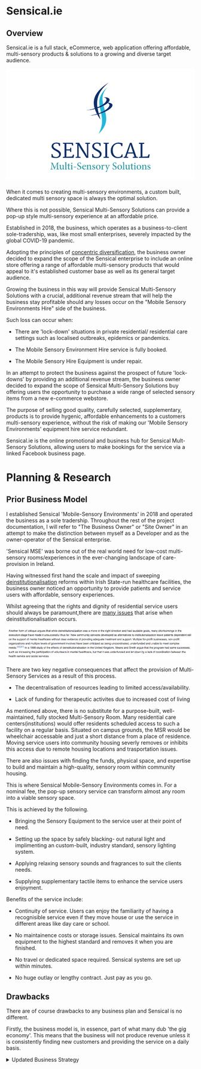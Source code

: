 # Sensical.ie

## Overview

Sensical.ie is a full stack, eCommerce, web application offering affordable, multi-sensory products & solutions to a growing and diverse target audience.

<img src="../docs/readme_images/README_placeholder.png">

When it comes to creating multi-sensory environments, a custom built, dedicated multi sensory space is always the optimal solution. 

Where this is not possible, Sensical Multi-Sensory Solutions can provide a pop-up style multi-sensory experience at an affordable price.

Established in 2018, the business, which operates as a business-to-client sole-tradership, was, like most small enterprises, severely impacted by the global COVID-19 pandemic.

Adopting the principles of [concentric diversification](https://www.monash.edu/business/marketing/marketing-dictionary/c/concentric-diversification#:~:text=a%20growth%20strategy%20in%20which,customers%3B%20also%20called%20convergent%20diversification.), the business owner decided to expand the scope of the Sensical enterprise to include an online store offering a range of affordable multi-sensory products that would appeal to it's established customer base as well as its general target audience.

Growing the business in this way will provide Sensical Multi-Sensory Solutions with a crucial, additional revenue stream that will help the business stay profitable should any losses occur on the "Mobile Sensory Environments Hire" side of the business. 

Such loss can occur when:

* There are 'lock-down' situations in private residential/ residential care settings such as localised outbreaks, epidemics or pandemics.

* The Mobile Sensory Environment Hire service is fully booked.

* The Mobile Sensory Hire Equipment is under repair.

In an attempt to protect the business against the prospect of future 'lock-downs' by providing an additional revenue stream, the business owner decided to expand the scope of Sensical Multi-Sensory Solutions buy offering users the opportunity to purchase a wide range of selected sensory items from a new e-commerce webstore.

The purpose of selling good quality, carefully selected, supplementary, products is to provide hygenic, affordable enhancements to a customers multi-sensory experience, without the risk of making our 'Mobile Sensory Environments' equipment hire service redundant.

Sensical.ie is the online promotional and business hub for Sensical Mult-Sensory Solutions, allowing users to make bookings for the service via a linked Facebook business page.

# Planning & Research

## Prior Business Model

I established Sensical 'Mobile-Sensory Environments' in 2018 and operated the business as a sole tradership. Throughout the rest of the project documentation, I will refer to "The Business Owner" or "Site Owner" in an attempt to make the distinction between myself as a Developer and as the owner-operator of the Sensical enterprise.

'Sensical MSE' was borne out of the real world need for low-cost multi-sensory rooms/experiences in the ever-changing landscape of care-provision in Ireland.

Having witnessed first hand the scale and impact of sweeping [deinstitutionalisation](https://en.wikipedia.org/wiki/Deinstitutionalisation) reforms within Irish State-run healthcare facilities, the business owner noticed an opportunity to provide patients and service users with affordable, sensory experiences.

Whilst agreeing that the rights and dignity of residential service users should always be paramount,there are [many issues](https://journals.sagepub.com/doi/full/10.1177/1468017318793620) that arise when deinstitutionalisation occurs.

<img src="../docs/readme_images/business1.png">

There are two key negative consequences that affect the provision of Multi-Sensory Services as a result of this process.

* The decentralisation of resources leading to limited access/availability.

* Lack of funding for therapeutic activites due to increased cost of living

As mentioned above, there is no substitute for a purpose-built, well-maintained, fully stocked Multi-Sensory Room. Many residential care centers(institutions) would offer residents scheduled access to such a facility on a regular basis. Situated on campus grounds, the MSR would be wheelchair accessable and just a short distance from a place of residence. Moving service users into community housing severly removes or inhibits this access due to remote housing locations and trasportation issues.

There are also issues with finding the funds, physical space, and expertise to build and maintain a high-quality, sensory room within community housing.

This is where Sensical Mobile-Sensory Environments comes in. For a nominal fee, the pop-up sensory service can transform almost any room into a viable sensory space. 

This is achieved by the following. 

* Bringing the Sensory Equipment to the service user at their point of need.

* Setting up the space by safely blacking- out natural light and implimenting an custom-built, industry standard, sensory lighting system.

* Applying relaxing sensory sounds and fragrances to suit the clients needs.

* Supplying supplementary tactile items to enhance the service users enjoyment.


Benefits of the service include:


* Continuity of service. Users can enjoy the familiarity of having a recognisible service even if they move house or use the service in different areas like day care or school.

* No maintainence costs or storage issues. Sensical maintains its own equipment to the highest standard and removes it when you are finished.

* No travel or dedicated space required. Sensical systems are set up within minutes.

* No huge outlay or lengthy contract. Just pay as you go. 


## Drawbacks

There are of course drawbacks to any business plan and Sensical is no different.

Firstly, the business model is, in essence, part of what many dub 'the gig economy'. This means that the business will not produce revenue unless it is consistently finding new customers and providing the service on a daily basis.  

<details>

<summary>
Updated Business Strategy</summary><br>



<br>
